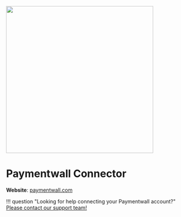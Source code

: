 <img src="https://static.openfintech.io/payment_providers/paymentwall/logo.svg?w=400" width="400px" >

# Paymentwall Connector

**Website**: [paymentwall.com](https://www.paymentwall.com/en)

!!! question "Looking for help connecting your Paymentwall account?"
    [Please contact our support team!](mailto:{{custom.support_email}}ompany_name}})